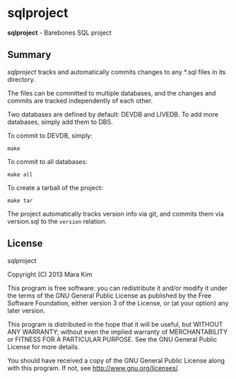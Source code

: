 sqlproject
=============

**sqlproject** - Barebones SQL project



## Summary

*sqlproject* tracks and automatically commits changes to any \*.sql files in its directory.

The files can be committed to multiple databases, and the changes and commits are tracked independently of each other.

Two databases are defined by default: DEVDB and LIVEDB.  To add more databases, simply add them to DBS.

To commit to DEVDB, simply:

    make

To commit to all databases:

    make all

To create a tarball of the project:

    make tar

The project automatically tracks version info via git, and commits them via version.sql to the `version` relation.


## License

sqlproject

Copyright (C) 2013 Mara Kim

This program is free software: you can redistribute it and/or modify
it under the terms of the GNU General Public License as published by
the Free Software Foundation, either version 3 of the License, or
(at your option) any later version.

This program is distributed in the hope that it will be useful,
but WITHOUT ANY WARRANTY; without even the implied warranty of
MERCHANTABILITY or FITNESS FOR A PARTICULAR PURPOSE.  See the
GNU General Public License for more details.

You should have received a copy of the GNU General Public License
along with this program.  If not, see <http://www.gnu.org/licenses/>.
